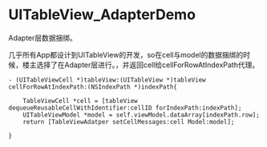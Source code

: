 # UITableView_AdapterDemo
Adapter层数据捆绑。


几乎所有App都设计到UITableView的开发，so在cell与model的数据捆绑的时候，楼主选择了在Adapter层进行。，并返回cell给cellForRowAtIndexPath代理。
```
- (UITableViewCell *)tableView:(UITableView *)tableView cellForRowAtIndexPath:(NSIndexPath *)indexPath{
    
    TableViewCell *cell = [tableView dequeueReusableCellWithIdentifier:cellID forIndexPath:indexPath];
    UITableViewModel *model = self.viewModel.dataArray[indexPath.row];
    return [TableViewAdatper setCellMessages:cell Model:model];
    
}
```
